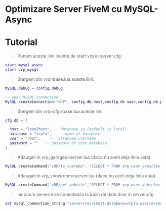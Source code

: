 # Optimizare Server FiveM cu MySQL-Async
# Tutorial
> Punem aceste linii inainte de start vrp in server.cfg:
```lua
start mysql-async
start vrp_mysql
```

> Stergem din vrp>base.lua aceste linii:
```lua
MySQL.debug = config.debug
```

```lua
-- open MySQL connection
MySQL.createConnection("vRP", config.db.host,config.db.user,config.db.password,config.db.database)
```

> Stergem din vrp>cfg>base.lua aceste linii:

```lua
cfg.db = {

  host = "localhost", -- database ip (default is local)
  database = "vrpfx",   -- name of database
  user = "root",    --  database username
  password = ""   -- password of your database
}
```
> Adaugati in vrp_garages>server.lua (daca nu aveti deja linia asta)
```lua
MySQL.createCommand("vRP/ls_customs", "SELECT * FROM vrp_user_vehicles WHERE user_id = @user_id AND vehicle = @vehicle")
```

> Adaugati in vrp_showroom>server.lua (daca nu aveti deja linia asta)
```lua
MySQL.createCommand("vRP/get_vehicle","SELECT * FROM vrp_user_vehicles WHERE user_id = @user_id AND vehicle = @vehicle")
```

> Iar acum serverul se conecteaza la baza de date doar in server.cfg
```lua
set mysql_connection_string "server=localhost;database=vrpfx;userid=root;password="
```
